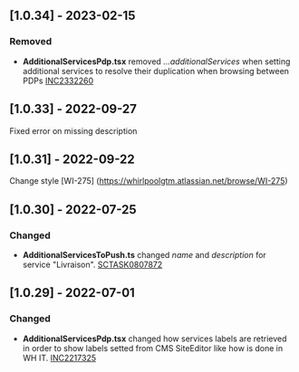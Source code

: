 ## [1.0.34] - 2023-02-15

### Removed

- **AdditionalServicesPdp.tsx** removed _...additionalServices_ when setting additional services to resolve their duplication when browsing between PDPs [INC2332260](https://whirlpool.service-now.com/incident.do?sys_id=3fb9e4098745e1988791a79d0ebb3535)

## [1.0.33] - 2022-09-27

Fixed error on missing description
## [1.0.31] - 2022-09-22

Change style [WI-275] (https://whirlpoolgtm.atlassian.net/browse/WI-275)
## [1.0.30] - 2022-07-25

### Changed

- **AdditionalServicesToPush.ts** changed *name* and *description* for service "Livraison". [SCTASK0807872](https://whirlpool.service-now.com/nav_to.do?uri=sc_task.do?sys_id=9757d281973491500341b4efe153afb2%26sysparm_view=RPTfdcf17dd1b00c198f845a687b04bcbff)

## [1.0.29] - 2022-07-01

### Changed

- **AdditionalServicesPdp.tsx** changed how services labels are retrieved in order to show labels setted from CMS SiteEditor like how is done in WH IT. [INC2217325](https://whirlpool.service-now.com/nav_to.do?uri=incident.do?sys_id=2442f9af97dc1d10c2a8b0afe153af58%26sysparm_view=RPTa6ccc9921bff3818cdf96397624bcba8)
